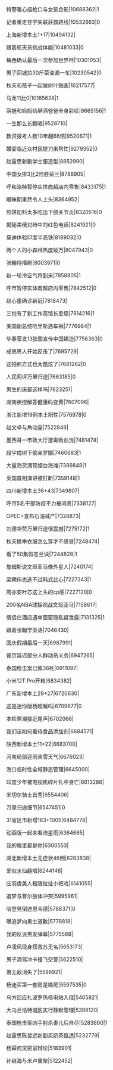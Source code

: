特警暖心捂枪口与女孩合影|10688362|1

记者重走甘宇失联获救路线|10532663|0

上海新增本土1+17|10494132|

跟着航天员挑战体能|10481033|0

梅西确认最后一次参加世界杯|10301053|

男子回城拉30斤菜油漏一车|10230542|0

秋天和孩子一起做树叶贴画|10217577|

马龙11比0|10185628|1

萌娃和妈妈给醉酒爸爸全身彩绘|9665156|1

一生那么长翻唱|9528710|

教资报考人数10年翻66倍|9520671|1

婚宴临近众村民提刀来帮忙|9279352|0

赵露思新剧学士服造型|8852990|

中国女排3比2险胜荷兰|8788905|

呼和浩特暂停实体商超店内零售|8433175|1

暧昧期果然令人上头|8364952|

煎饼加料太多吃出下颌关节炎|8320516|0

揭秘美俄对峙中的红色电话|8241921|0

莫迪体验印度半高铁|8189032|0

两个人的小森林热度破万|8047943|0

张翰待播剧|8003971|0

新一轮冷空气将到来|7858805|1

呼市暂停实体商超店内零售|7842512|0

赵心童确诊新冠|7818473|

三悦有了新工作高馆长患癌|7814216|1

美国副总统哈里斯遇车祸|7776984|1

华春莹发13张图宣传中国建造|7756363|0

成熟男人开始反击了|7695729|

这拍照方式也太酷炫了|7681262|0

人民网评万里归途|7663185|0

男生的床都这样吗|7623251|

湖南疾控解答健康码变黄|7607096|

浙江新增19例本土阳性|7576978|0

赵文卓与角动量|7522848|

墨西哥一市政大厅遭毒贩血洗|7481474|

段宇成树下偷亲罗娜|7460683|1

大量海货涌现烟台海滩|7386848|1

英国首相演讲被打断|7359148|1

四川新增本土36+43|7349807|

呼市5名干部防疫不力被问责|7338127|

OPEC+宣布石油减产|7328873|

刘德华赞万里归途很震撼|7275172|1

秋天换季衣服怎么穿才不感冒|7248474|

看了50集假苍兰诀|7244828|1

詹姆斯说文班亚马像外星人|7240174|

梁朝伟也逃不过韩式比心|7227343|1

周亦安叶芯这上头的cp感|7227120|0

200名NBA球探观战文班亚马|7158617|

情侣住酒店遇单面窗隐私疑泄露|7131325|1

跟着张翰学英语|7046430|

国庆假期最后一天|6987991|

普京延迟部分人群动员义务|6947265|

泰国枪击案已致36死|6911097|

小米12T Pro开箱|6834382|

广东新增本土29+27|6720630|

这是迷你版杨超越吗|6709677|0

本轮寒潮接近尾声|6702066|

我们该如何看待食品添加剂|6684571|

陕西新增本土11+22|6683700|

河南局部迎雨夹雪天气|6676023|

海口临时性全域静态管理|6645000|

印度少年被电视机碎片扎中身亡|6613286|

米切尔骑士首秀|6554406|

万里归途细节|6547451|0

31省区市新增183+1005|6484778|

动画版一起来看流星雨|6364665|

我的眼里都是你|6300553|

湖北新增本土无症状46例|6283838|

爱似水仙翻唱|6244148|

庄羽虞美人极限拉扯小把戏|6141055|

追梦与普尔肢体冲突|5995961|

哈登晃倒迪恩韦德|5788371|0

曝追梦向勇士道歉|5778818|

我的反派男友弹幕|5775568|

卢凌风现身搭救苏无名|5653173|

男子酒驾冲卡撞飞交警|5622510|

萧无敌消失了|5598921|

杨迪买第一套房是婚房|5597535|0

乌方回应扎波罗热核电站入俄|5465821|

大乌兰浩特城区实行静默管理|5399120|

泰国枪击案凶手射杀妻儿后自尽|5283690|1

赵露思陈哲远新剧买奶茶路透|5232779|

杨幂何炅密室辩论|5183901|

孙继海与米卢重聚|5122452|

